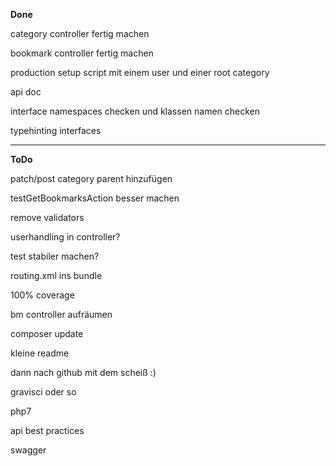**Done**

category controller fertig machen

bookmark controller fertig machen

production setup script mit einem user und einer root category

api doc

interface namespaces checken und klassen namen checken

typehinting interfaces

---
**ToDo**

patch/post category parent hinzufügen

testGetBookmarksAction besser machen

remove validators

userhandling in controller?

test stabiler machen?

routing.xml ins bundle

100% coverage

bm controller aufräumen

composer update

kleine readme

dann nach github mit dem scheiß :)

gravisci oder so

php7

api best practices

swagger
